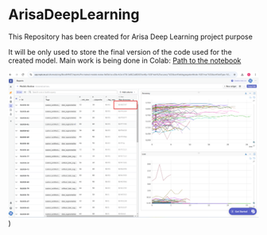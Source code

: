 # ArisaDeepLearning
This Repository has been created for Arisa Deep Learning project purpose

It will be only used to store the final version of the code used for the created model. 
Main work is being done in Colab: [Path to the notebook](https://colab.research.google.com/drive/1DUW4tXlmVKgUyaXMNr2o73eOKfYvWb3p#scrollTo=awItV7l666Dj)

![Best Model](https://github.com/KonradSdev/ArisaDeepLearning/blob/main/src/Models%20summary.png))

